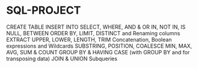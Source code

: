 # SQL-PROJECT

CREATE TABLE
INSERT INTO
SELECT, WHERE, AND & OR
IN, NOT IN, IS NULL, BETWEEN
ORDER BY, LIMIT, DISTINCT and Renaming columns
EXTRACT
UPPER, LOWER, LENGTH, TRIM
Concatenation, Boolean expressions and Wildcards
SUBSTRING, POSITION, COALESCE
MIN, MAX, AVG, SUM & COUNT
GROUP BY & HAVING
CASE (with GROUP BY and for transposing data)
JOIN & UNION
Subqueries

